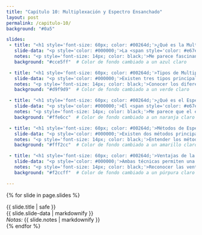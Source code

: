 ```yaml
---
title: "Capítulo 10: Multiplexación y Espectro Ensanchado"
layout: post
permalink: /capitulo-10/
background: "#0a5"

slides:
 - title: "<h1 style='font-size: 60px; color: #00264d;'>¿Qué es la Multiplexación?</h1>"
   slide-data: "<p style='color: #000000;'>La <span style='color: #e67e22; font-weight: bold;'>multiplexación</span> permite que múltiples señales compartan el ancho de banda de un único enlace físico, optimizando así el uso del canal.</p>"
   notes: "<p style='font-size: 14px; color: black;'>Me parece fascinante cómo la multiplexación maximiza el uso del ancho de banda. Es esencial para asegurar que se pueda transmitir más información sin necesidad de más recursos físicos.</p>"
   background: "#cce5ff"  # Color de fondo cambiado a un azul claro

 - title: "<h1 style='font-size: 60px; color: #00264d;'>Tipos de Multiplexación</h1>"
   slide-data: "<p style='color: #000000;'>Existen tres tipos principales de multiplexación:<ul><li><strong>Multiplexación por División de Frecuencia (FDM)</strong>: Se usa en señales analógicas, como en la transmisión de radio.</li><li><strong>Multiplexación por División de Longitud de Onda (WDM)</strong>: Común en enlaces de fibra óptica, dividiendo señales de luz.</li><li><strong>Multiplexación por División de Tiempo (TDM)</strong>: Combina varias señales digitales en un solo canal.</li></ul></p>"
   notes: "<p style='font-size: 14px; color: black;'>Conocer los diferentes tipos de multiplexación me ayuda a entender sus aplicaciones específicas. Cada tipo tiene un enfoque único, y es interesante ver cómo se utilizan en el mundo real.</p>"
   background: "#d9f9d9"  # Color de fondo cambiado a un verde claro

 - title: "<h1 style='font-size: 60px; color: #00264d;'>¿Qué es el Espectro Ensanchado?</h1>"
   slide-data: "<p style='color: #000000;'>El <span style='color: #e67e22; font-weight: bold;'>espectro ensanchado</span> incrementa el ancho de banda de una señal para mejorar su seguridad y reducir interferencias.</p>"
   notes: "<p style='font-size: 14px; color: black;'>Me parece que el espectro ensanchado es crucial para la seguridad de las comunicaciones. Al aumentar el ancho de banda, se disminuyen las interferencias, lo que resulta en señales más claras y confiables.</p>"
   background: "#ffe6cc"  # Color de fondo cambiado a un naranja claro

 - title: "<h1 style='font-size: 60px; color: #00264d;'>Métodos de Espectro Ensanchado</h1>"
   slide-data: "<p style='color: #000000;'>Existen dos métodos principales:<ul><li><strong>Espectro Ensanchado por Salto de Frecuencia (FHSS)</strong>: La frecuencia cambia aleatoriamente, minimizando interferencias.</li><li><strong>Espectro Ensanchado de Secuencia Directa (DSSS)</strong>: Cada bit de la señal se expande en una serie de bits (chips) para mejorar la inmunidad al ruido.</li></ul></p>"
   notes: "<p style='font-size: 14px; color: black;'>Entender los métodos de espectro ensanchado me da una mejor perspectiva sobre cómo se protegen las señales. Me resulta fascinante cómo estas técnicas abordan el problema del ruido en las comunicaciones.</p>"
   background: "#fff2cc"  # Color de fondo cambiado a un amarillo claro

 - title: "<h1 style='font-size: 60px; color: #00264d;'>Ventajas de la Multiplexación y Espectro Ensanchado</h1>"
   slide-data: "<p style='color: #000000;'>Ambas técnicas permiten una <span style='color: #e67e22; font-weight: bold;'>transmisión de datos</span> más segura, eficiente y con mayor capacidad, optimizando el uso del ancho de banda.</p>"
   notes: "<p style='font-size: 14px; color: black;'>Reconocer las ventajas de estas técnicas es fundamental para comprender su importancia en las redes modernas. La eficiencia y seguridad son pilares en el diseño de sistemas de comunicación.</p>"
   background: "#f2ccff"  # Color de fondo cambiado a un púrpura claro

---
```


{% for slide in page.slides %}                 
<section data-background="{% if slide.image %}{{slide.image}}{% elsif slide.background %}{{slide.background}}{% else %}{{page.background}}{% endif %}">
        <div>{{ slide.title | safe }}</div>
        <div>{{ slide.slide-data | markdownify }}</div>
        <div><em>Notas:</em> {{ slide.notes | markdownify }}</div>
</section>               
{% endfor %}
